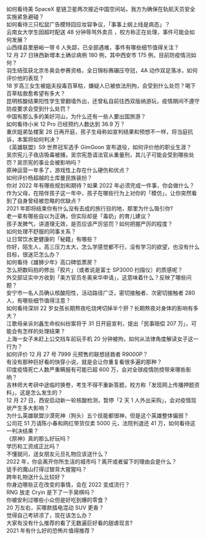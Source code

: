 如何看待美 SpaceX 星链卫星两次接近中国空间站，我方为确保在轨航天员安全实施紧急避碰？  
如何看待三只松鼠广告模特回应妆容争议，「事事上纲上线是病态」？  
云南女大学生因超时配送 48 分钟辱骂外卖员 ，校方称正在处理，事件可能会如何发展？  
山西绛县里册峪一带 6 人失踪，已全部遇难，事件有哪些细节值得关注？  
12 月 27 日陕西新增本土确诊病例 180 例，其中西安市 175 例，目前防疫情况如何？  
羽生结弦获北京冬奥会参赛资格，全日锦标赛碾压夺冠，4A 动作双足落冰，如何评价他的表现？  
18 岁高三女生被姐夫投毒百草枯，嫌疑人已被依法刑拘，会受到什么处罚？喝下百草枯救愈希望有多大？  
昆明核酸结果阳性学生曾翻墙外出，还曾私自前往西双版纳游玩，疫情期间不遵守防疫要求会受到什么处罚？  
中国有那么多的美好河山，为什么还有一些人要出国旅游？  
如何看待小米 12 Pro 已经预约人数达到 36.9 万？  
重庆姐弟坠楼案 28 日再开庭，孩子生母称如宣判结果和预想不一样，将当庭抗诉，本案将如何判决？  
《英雄联盟》S9 世界冠军选手 GimGoon 宣布退役，如何评价他的职业生涯？  
吴宗宪儿子夜店吸毒被捕，吴宗宪恳请法官从重量刑，其儿子可能会受到哪些处罚？吴宗宪的事业会被影响吗？  
原神运营一年多了，游戏性上存在什么硬伤和优点？  
如何评价杨超越的土库曼民族装扮？  
你对 2022 年有哪些规划和期待？如果 2022 年必须完成一件事，你会做什么？  
作为父母，在陪伴孩子这一年中，孩子在哪些行为上对你的「模仿」，让你突然看到了自身曾经被忽略的优缺点？  
2021 年即将结束你有什么没有去成的旅行目的地，那里为什么吸引你?  
老一辈有哪些自以为正确，但实际却是「毒奶」的育儿建议？  
孩子发脾气，讲道理无效，是否应该严厉惩罚？如何把握严厉的程度？  
如何处理不舒服的同事关系？  
让日常饮水更健康的「秘籍」有哪些？  
你好，陌生人，高三压力太大，怎么学感觉都不行，没有学习的欲望，也没有什么目标，很迷茫怎么办？  
如何看待《雄狮少年》高口碑低票房？  
怎么把数码拍的修出「胶片」（或者说是富士 SP3000 扫描仪）的质感呢？  
外交部证实中方收到「美方官员冬奥来华申请」，这意味着什么？反映了哪些问题？  
安宁市一名人员确认核酸阳性，活动路径广泛，密切接触者、次密切接触者 280 人，有哪些细节值得注意？  
如何看待深圳 22 岁女孩长期熬夜吃烧烤切掉半个肝？长期熬夜对身体的影响有多大？  
江歌母亲诉刘鑫生命权纠纷案将于 31 日开庭宣判，提出「民事赔偿 207 万」，可能会有怎样的处理结果？  
上海一女子未赶上公交挡车前玩手机 20 分钟被拘，如何从法律角度解读女子这一行为？  
如何评价 12 月 27 号 7999 元预售的联想拯救者 R9000P？  
有没有那种巨好看的快穿小说，就是会让你重复看很多遍的那种？  
印度疫情死亡人数严重瞒报有可能已超  600 万，会对全球疫情防控带来哪些影响？  
吉林师大考研中途临时换卷，考生不得不重新答题，校方称「发现网上传播押题资料」，这是怎么发生的？  
12 月 27 日，西安启动新一轮核酸检测，暂停「2 天 1 人外出采购」，会对疫情现状产生多大影响？  
为什么英雄联盟沙漠死神（狗头）五个技能都很神，但是这个英雄整体偏弱？  
公司花 51 万请陈小春和网红带货仅卖 5000 元，法院判退还 41 万，如何看待这一判决结果？  
《原神》真的那么好玩吗？  
学历和工资成正比吗？  
不懂就问，送女朋友元旦礼物应该送什么？  
2022 年，你会离开你所生活的城市吗？离开或者留下的理由会是什么？  
徒手的魔山打得过银背大猩猩吗？  
跨年礼物送什么比较好？  
你身边哪些正在改变的事情，会在 2022 变成流行？  
RNG 放走 Cryin 是下了一手臭棋吗？  
你被安利过哪些小众但是好吃到爆的零食？  
20 万左右，买哪款插电混动 SUV 更香？  
觉得自己考研凉了，现在该怎么办？  
大家有没有什么推荐的看了无数遍巨好看的甜虐现言?  
2021 年有什么好的恐怖片值得推荐？  
